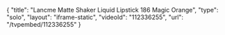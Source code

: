 {
    "title": "Lancme Matte Shaker Liquid Lipstick  186 Magic Orange",
    "type": "solo",
    "layout": "iframe-static",
    "videoId": "112336255",
    "url": "\/tvpembed\/112336255"
}